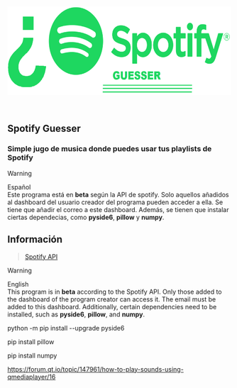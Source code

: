 <p align="center">
  <img height="200" src="https://github.com/AncheJeez/SpotifySongGuesser/blob/main/assets/SpotifyGuesser_logo_transp.png">
  <br/>
</p>
<br/>

## Spotify Guesser
### Simple jugo de musica donde puedes usar tus playlists de Spotify
> [!Warning]
> Español <br>
> Este programa está en <b>beta</b> según la API de spotify. Solo aquellos añadidos al dashboard del usuario creador del 
> programa pueden acceder a ella. Se tiene que añadir el correo a este dashboard.
> Además, se tienen que instalar ciertas dependecias, como <b>pyside6</b>, <b>pillow</b> y <b>numpy</b>.

## Información
> [Spotify API](https://developer.spotify.com/documentation/web-api)

> [!Warning]
> English <br>
> This program is in <b>beta</b> according to the Spotify API. Only those added to the dashboard of the program creator can access it.
> The email must be added to this dashboard.
> Additionally, certain dependencies need to be installed, such as <b>pyside6</b>, <b>pillow</b>, and <b>numpy</b>.

python -m pip install --upgrade pyside6

pip install pillow

pip install numpy


https://forum.qt.io/topic/147961/how-to-play-sounds-using-qmediaplayer/16
